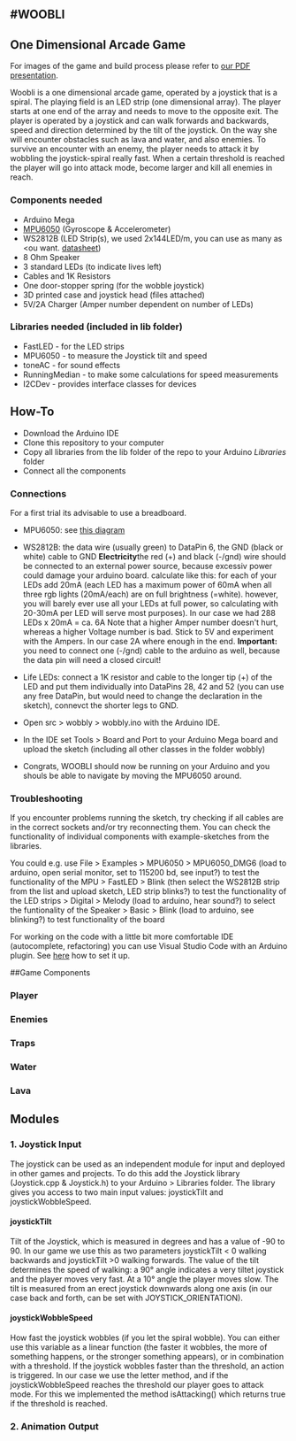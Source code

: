 #WOOBLI
---
## One Dimensional Arcade Game

For images of the game and build process please refer to [our PDF presentation]().

Woobli is a one dimensional arcade game, operated by a joystick that is a spiral. The playing field is an LED strip (one dimensional array). The player starts at one end of the array and needs to move to the opposite exit. The player is operated by a joystick and can walk forwards and backwards, speed and direction determined by the tilt of the joystick. On the way she will encounter obstacles such as lava and water, and also enemies. To survive an encounter with an enemy, the player needs to attack it by wobbling the joystick-spiral really fast. When a certain threshold is reached the player will go into attack mode, become larger and kill all enemies in reach.

### Components needed
- Arduino Mega
- [MPU6050](https://maker.pro/education/imu-interfacing-tutorial-get-started-with-arduino-and-the-mpu-6050-sensor) (Gyroscope & Accelerometer)
- WS2812B (LED Strip(s), we used 2x144LED/m, you can use as many as <ou want. [datasheet](https://cdn-shop.adafruit.com/datasheets/WS2812B.pdf))
- 8 Ohm Speaker
- 3 standard LEDs (to indicate lives left)
- Cables and 1K Resistors
- One door-stopper spring (for the wobble joystick)
- 3D printed case and joystick head (files attached)
- 5V/2A Charger (Amper number dependent on number of LEDs)

### Libraries needed (included in lib folder)
- FastLED - for the LED strips
- MPU6050 - to measure the Joystick tilt and speed
- toneAC - for sound effects
- RunningMedian - to make some calculations for speed measurements
- I2CDev - provides interface classes for devices

## How-To
- Download the Arduino IDE
- Clone this repository to your computer
- Copy all libraries from the lib folder of the repo to your Arduino *Libraries* folder
- Connect all the components

### Connections
For a first trial its advisable to use a breadboard.

- MPU6050: see [this diagram](https://3.bp.blogspot.com/-oZgRb23Jj2A/U8FoKkbt1mI/AAAAAAAAAJ8/FTjt2dNlI_o/s1600/5.jpg)
- WS2812B: the data wire (usually green) to DataPin 6, the GND (black or white) cable to GND
**Electricity**the red (+) and black (-/gnd) wire should be connected to an external power source, because excessiv power could damage your arduino board.
calculate like this: for each of your LEDs add 20mA (each LED has a maximum power of 60mA when all three rgb lights (20mA/each) are on full brightness (=white). however, you will barely ever use all your LEDs at full power, so calculating with 20-30mA per LED will serve most purposes). In our case we had 288 LEDs x 20mA = ca. 6A
Note that a higher Amper number doesn't hurt, whereas a higher Voltage number is bad. Stick to 5V and experiment with the Ampers. In our case 2A where enough in the end.
**Important:** you need to connect one (-/gnd) cable to the arduino as well, because the data pin will need a closed circuit!
- Life LEDs: connect a 1K resistor and cable to the longer tip (+) of the LED and put them individually into DataPins 28, 42  and 52 (you can use any free DataPin, but would need to change the declaration in the sketch), connevct the shorter legs to GND.


- Open src > wobbly > wobbly.ino with the Arduino IDE.
- In the IDE set Tools > Board and Port to your Arduino Mega board and upload the sketch (including all other classes in the folder wobbly)
- Congrats, WOOBLI should now be running on your Arduino and you shouls be able to navigate by moving the MPU6050 around.

### Troubleshooting
If you encounter problems running the sketch, try checking if all cables are in the correct sockets and/or try reconnecting them.
You can check the functionality of individual components with example-sketches from the libraries.

You could e.g. use File > Examples
\> MPU6050 > MPU6050_DMG6 (load to arduino, open serial monitor, set to 115200 bd, see input?) to test the functionality of the MPU
\> FastLED > Blink (then select the WS2812B strip from the list and upload sketch, LED strip blinks?) to test the functionality of the LED strips
\> Digital > Melody (load to arduino, hear sound?) to select the funtionality of the Speaker
\> Basic > Blink (load to arduino, see blinking?) to test functionality of the board

For working on the code with a little bit more comfortable IDE (autocomplete, refactoring) you can use Visual Studio Code with an Arduino plugin. See [here](https://daniel-ziegler.com/arduino/mikrocontroller/ide/2017/07/10/Microsoft-Visual-Studio-Code-alternative-Arduino-IDE/) how to set it up.

##Game Components
### Player
### Enemies
### Traps
### Water
### Lava

## Modules
### 1. Joystick Input
The joystick can be used as an independent module for input and deployed in other games and projects.
To do this add the Joystick library (Joystick.cpp & Joystick.h) to your Arduino > Libraries folder.
The library gives you access to two main input values: joystickTilt and joystickWobbleSpeed.
#### joystickTilt
Tilt of the Joystick, which is measured in degrees and has a value of -90 to 90.
In our game we use this as two parameters joystickTilt < 0 walking backwards and joystickTilt >0 walking forwards.
The value of the tilt determines the speed of walking: a 90° angle indicates a very tiltet joystick and the player moves very fast. At a 10° angle the player moves slow.
The tilt is measured from an erect joystick downwards along one axis (in our case back and forth, can be set with JOYSTICK_ORIENTATION).
#### joystickWobbleSpeed
How fast the joystick wobbles (if you let the spiral wobble).
You can either use this variable as a linear function (the faster it wobbles, the more of something happens, or the stronger something appears), or in combination with a threshold. If the joystick wobbles faster than the threshold, an action is triggered.
In our case we use the letter method, and if the joystickWobbleSpeed reaches the threshold our player goes to attack mode. For this we implemented the method isAttacking() which returns true if the threshold is reached.

### 2. Animation Output

